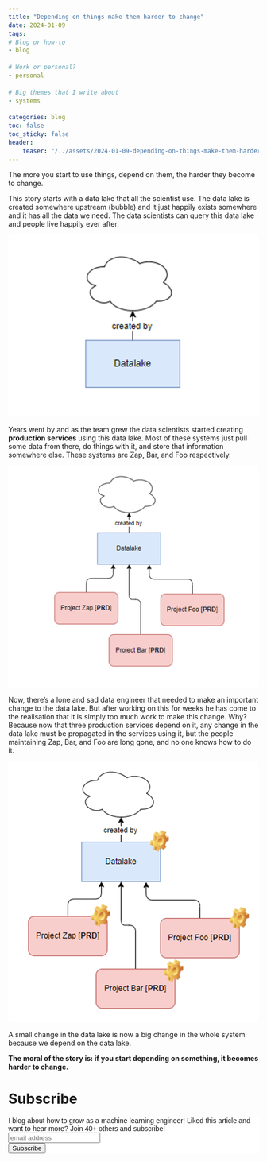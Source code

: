```yaml
---
title: "Depending on things make them harder to change"
date: 2024-01-09
tags:
# Blog or how-to
- blog

# Work or personal?
- personal

# Big themes that I write about
- systems

categories: blog
toc: false
toc_sticky: false
header:
    teaser: "/../assets/2024-01-09-depending-on-things-make-them-harder-to-change/thumbnail.png"
---
```

<!-- ctrl + alt + v -->

<!-- Checklist:
Title = insight
Interesting 1st sentence
Short and concise -->

<!-- 1. interesting hook -->
The more you start to use things, depend on them, the harder they become to change.

This story starts with a data lake that all the scientist use. The data lake is created somewhere upstream (bubble) and it just happily exists somewhere and it has all the data we need. The data scientists can query this data lake and people live happily ever after.

![](/../assets/2024-01-09-depending-on-things-make-them-harder-to-change/2024-01-10-06-45-46.png)

Years went by and as the team grew the data scientists started creating **production services** using this data lake. Most of these systems just pull some data from there, do things with it, and store that information somewhere else. These systems are Zap, Bar, and Foo respectively. 

![](/../assets/2024-01-09-depending-on-things-make-them-harder-to-change/2024-01-10-06-45-59.png)

Now, there’s a lone and sad data engineer that needed to make an important change to the data lake. But after working on this for weeks he has come to the realisation that it is simply too much work to make this change. Why? Because now that three production services depend on it, any change in the data lake must be propagated in the services using it, but the people maintaining Zap, Bar, and Foo are long gone, and no one knows how to do it.

![](/../assets/2024-01-09-depending-on-things-make-them-harder-to-change/2024-01-10-06-46-10.png)


A small change in the data lake is now a big change in the whole system because we depend on the data lake. 

**The moral of the story is: if you start depending on something, it becomes harder to change.**

# Subscribe

<!-- Begin Mailchimp Signup Form -->
<link href="//cdn-images.mailchimp.com/embedcode/horizontal-slim-10_7.css" rel="stylesheet" type="text/css">
<style type="text/css">
#mc_embed_signup{background:#fff; clear:left; font:14px Helvetica,Arial,sans-serif; width:100%;}
/* Add your own Mailchimp form style overrides in your site stylesheet or in this style block.
    We recommend moving this block and the preceding CSS link to the HEAD of your HTML file. */
</style>
<div id="mc_embed_signup">
<form action="https://gmail.us3.list-manage.com/subscribe/post?u=92fe86c389878585bc87837e8&amp;id=50543deff9" method="post" id="mc-embedded-subscribe-form" name="mc-embedded-subscribe-form" class="validate" target="_blank" novalidate>
    <div id="mc_embed_signup_scroll">
<label for="mce-EMAIL">I blog about how to grow as a machine learning engineer! Liked this article and want to hear more? Join 40+ others and subscribe!</label>
<input type="email" value="" name="EMAIL" class="email" id="mce-EMAIL" placeholder="email address" required>
    <!-- real people should not fill this in and expect good things - do not remove this or risk form bot signups-->
    <div style="position: absolute; left: -5000px;" aria-hidden="true"><input type="text" name="b_92fe86c389878585bc87837e8_50543deff9" tabindex="-1" value=""></div>
    <div class="clear"><input type="submit" value="Subscribe" name="subscribe" id="mc-embedded-subscribe" class="button"></div>
    </div>
</form>
</div>
<!--End mc_embed_signup-->
    